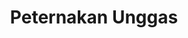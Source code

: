 ---
id: 48
title : Peternakan Unggas
linkurl: https://kutt.it/iLpvOs
fitur: aspekpajak
category: aspekpajak
createdTime : 31/07/2019
modifiedTime : 26/12/2019
topik: Versi Lengkap
img: cock.png
---